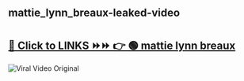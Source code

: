 
 ## mattie_lynn_breaux-leaked-video 

# <h2><a href="https://clipsfans.com/mattie_lynn_breaux&ref=git">🔗 Click to LINKS ⏩⏩ 👉 🟢 mattie lynn breaux </a></h2>

<a href="https://clipsfans.com/mattie_lynn_breaux&ref=git" rel="nofollow" data-target="animated-image.originalLink"><img src="https://i.ibb.co.com/xMMVF88/686577567.gif" alt="Viral Video Original" style="max-width: 100%; display: inline-block;" data-target="animated-image.originalImage"></a>
